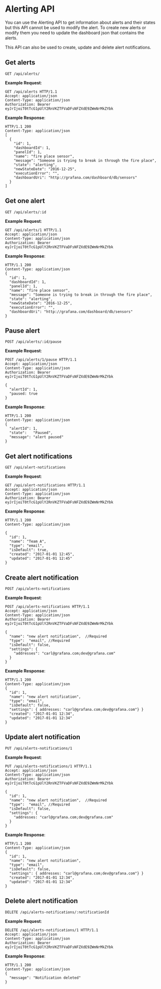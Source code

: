 # Alerting API

You can use the Alerting API to get information about alerts and their states but this API cannot be used to modify the alert. 
To create new alerts or modify them you need to update the dashboard json that contains the alerts. 

This API can also be used to create, update and delete alert notifications.

## Get alerts

`GET /api/alerts/`

**Example Request**:

    GET /api/alerts HTTP/1.1
    Accept: application/json
    Content-Type: application/json
    Authorization: Bearer eyJrIjoiT0tTcG1pUlY2RnVKZTFVaDFsNFZXdE9ZWmNrMkZYbk

**Example Response**:

    HTTP/1.1 200
    Content-Type: application/json
    [
      {
        "id": 1,
        "dashboardId": 1,
        "panelId": 1,
        "name": "fire place sensor",
        "message": "Someone is trying to break in through the fire place",
        "state": "alerting",
        "newStateDate": "2016-12-25",
        "executionError": "",
        "dashboardUri": "http://grafana.com/dashboard/db/sensors"
      }
    ]

## Get one alert

`GET /api/alerts/:id`

**Example Request**:

    GET /api/alerts/1 HTTP/1.1
    Accept: application/json
    Content-Type: application/json
    Authorization: Bearer eyJrIjoiT0tTcG1pUlY2RnVKZTFVaDFsNFZXdE9ZWmNrMkZYbk

**Example Response**:

    HTTP/1.1 200
    Content-Type: application/json
    {
      "id": 1,
      "dashboardId": 1,
      "panelId": 1,
      "name": "fire place sensor",
      "message": "Someone is trying to break in through the fire place",
      "state": "alerting",
      "newStateDate": "2016-12-25",
      "executionError": "",
      "dashboardUri": "http://grafana.com/dashboard/db/sensors"
    }


## Pause alert

`POST /api/alerts/:id/pause`

**Example Request**:

    POST /api/alerts/1/pause HTTP/1.1
    Accept: application/json
    Content-Type: application/json
    Authorization: Bearer eyJrIjoiT0tTcG1pUlY2RnVKZTFVaDFsNFZXdE9ZWmNrMkZYbk

    {
      "alertId": 1,
      "paused: true
    }

**Example Response**:

    HTTP/1.1 200
    Content-Type: application/json
    {
      "alertId": 1,
      "state":   "Paused",
      "message": "alert paused"
    }

## Get alert notifications

`GET /api/alert-notifications`

**Example Request**:

    GET /api/alert-notifications HTTP/1.1
    Accept: application/json
    Content-Type: application/json
    Authorization: Bearer eyJrIjoiT0tTcG1pUlY2RnVKZTFVaDFsNFZXdE9ZWmNrMkZYbk

**Example Response**:

    HTTP/1.1 200
    Content-Type: application/json
    
    {
      "id": 1,
      "name": "Team A",
      "type": "email",
      "isDefault": true,
      "created": "2017-01-01 12:45",
      "updated": "2017-01-01 12:45"
    }

## Create alert notification

`POST /api/alerts-notifications`

**Example Request**:

    POST /api/alerts-notifications HTTP/1.1
    Accept: application/json
    Content-Type: application/json
    Authorization: Bearer eyJrIjoiT0tTcG1pUlY2RnVKZTFVaDFsNFZXdE9ZWmNrMkZYbk

    {
      "name": "new alert notification",  //Required
      "type":  "email", //Required
      "isDefault": false,
      "settings": {
        "addresses": "carl@grafana.com;dev@grafana.com"
      }
    }
    

**Example Response**:

    HTTP/1.1 200
    Content-Type: application/json
    {
      "id": 1, 
      "name": "new alert notification",
      "type": "email",
      "isDefault": false,
      "settings": { addresses: "carl@grafana.com;dev@grafana.com"} }
      "created": "2017-01-01 12:34", 
      "updated": "2017-01-01 12:34"
    }

## Update alert notification

`PUT /api/alerts-notifications/1`

**Example Request**:

    PUT /api/alerts-notifications/1 HTTP/1.1
    Accept: application/json
    Content-Type: application/json
    Authorization: Bearer eyJrIjoiT0tTcG1pUlY2RnVKZTFVaDFsNFZXdE9ZWmNrMkZYbk

    {
      "id": 1,
      "name": "new alert notification",  //Required
      "type":  "email", //Required
      "isDefault": false,
      "settings": { 
        "addresses: "carl@grafana.com;dev@grafana.com"
      }
    }
    

**Example Response**:

    HTTP/1.1 200
    Content-Type: application/json
    {
      "id": 1, 
      "name": "new alert notification",
      "type": "email",
      "isDefault": false,
      "settings": { addresses: "carl@grafana.com;dev@grafana.com"} }
      "created": "2017-01-01 12:34", 
      "updated": "2017-01-01 12:34"
    }

## Delete alert notification

`DELETE /api/alerts-notifications/:notificationId`

**Example Request**:

    DELETE /api/alerts-notifications/1 HTTP/1.1
    Accept: application/json
    Content-Type: application/json
    Authorization: Bearer eyJrIjoiT0tTcG1pUlY2RnVKZTFVaDFsNFZXdE9ZWmNrMkZYbk

**Example Response**:

    HTTP/1.1 200
    Content-Type: application/json
    {
      "message": "Notification deleted"
    }

